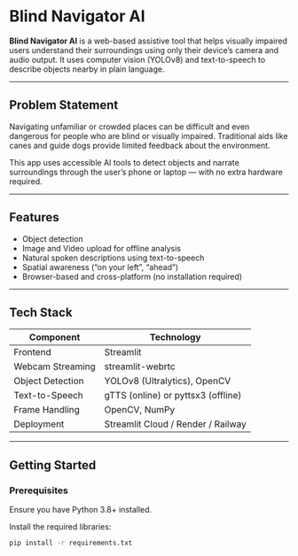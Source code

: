 # Blind Navigator AI

**Blind Navigator AI** is a web-based assistive tool that helps visually impaired users understand their surroundings using only their device’s camera and audio output. It uses computer vision (YOLOv8) and text-to-speech to describe objects nearby in plain language.

---

## Problem Statement

Navigating unfamiliar or crowded places can be difficult and even dangerous for people who are blind or visually impaired. Traditional aids like canes and guide dogs provide limited feedback about the environment.

This app uses accessible AI tools to detect objects and narrate surroundings through the user’s phone or laptop — with no extra hardware required.

---

## Features

- Object detection
- Image and Video upload for offline analysis
- Natural spoken descriptions using text-to-speech
- Spatial awareness (“on your left”, “ahead”)
- Browser-based and cross-platform (no installation required)

---

## Tech Stack

| Component        | Technology                             |
|------------------|----------------------------------------|
| Frontend         | Streamlit                              |
| Webcam Streaming | streamlit-webrtc                       |
| Object Detection | YOLOv8 (Ultralytics), OpenCV           |
| Text-to-Speech   | gTTS (online) or pyttsx3 (offline)     |
| Frame Handling   | OpenCV, NumPy                          |
| Deployment       | Streamlit Cloud / Render / Railway     |

---

## Getting Started

### Prerequisites
Ensure you have Python 3.8+ installed.

Install the required libraries:

```bash
pip install -r requirements.txt

